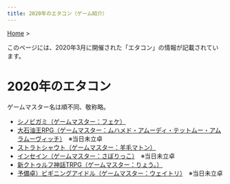 ```yaml
---
title: 2020年のエタコン（ゲーム紹介）
---
```

[Home](../) >

このページには、2020年3月に開催された「エタコン」の情報が記載されています。

# 2020年のエタコン
ゲームマスター名は順不同、敬称略。

- [シノビガミ（ゲームマスター：フェケ）](game_sg.md)
- [大石油王RPG（ゲームマスター：ムハメド・アムーディ・テットムー・アムラムーヴィッチ）](game_dso.md)　※当日未立卓
- [ストラトシャウト（ゲームマスター：羊毛マトン）](game_ss.md)
- [インセイン（ゲームマスター：さぼりっこ）](game_in.md)　※当日未立卓
- [新クトゥルフ神話TRPG（ゲームマスター：りょう。）](game_coc.md)
- [予備卓）ビギニングアイドル（ゲームマスター：ウェイトリ）](game_bi.md)　※当日未立卓
